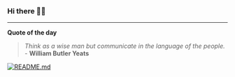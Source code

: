 ### Hi there 👋🏻


---

**Quote of the day**

> *Think as a wise man but communicate in the language of the people.* - **William Butler Yeats** 

[![README.md](https://github.com/marcolovazzano/marcolovazzano/actions/workflows/readme.yml/badge.svg?branch=main)](https://github.com/marcolovazzano/marcolovazzano/actions/workflows/readme.yml)
